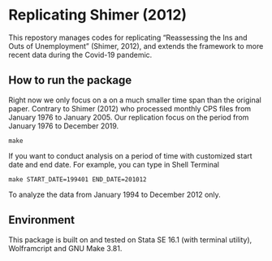 # Replicating Shimer (2012)

This repostory manages codes for replicating “Reassessing the Ins and Outs of Unemployment” (Shimer, 2012), and extends the framework to more recent data during the Covid-19 pandemic.

## How to run the package
Right now we only focus on a on a much smaller time span than the original paper. Contrary to Shimer (2012) who processed monthly CPS files from January 1976 to January 2005. Our replication focus on the period from January 1976 to December 2019. 
```
make
```
If you want to conduct analysis on a period of time with customized start date and end date. For example, you can type in Shell Terminal
```
make START_DATE=199401 END_DATE=201012
```
To analyze the data from January 1994 to December 2012 only.

## Environment
This package is built on and tested on Stata SE 16.1 (with terminal utility), Wolframcript and GNU Make 3.81.
